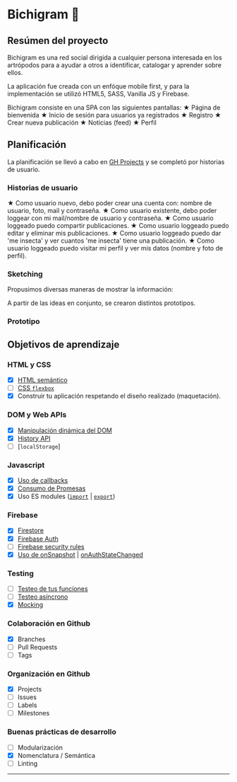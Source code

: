 # Bichigram 🐞

## Resúmen del proyecto

Bichigram es una red social dirigida a cualquier persona interesada en los artrópodos para a ayudar a otros a identificar, catalogar y aprender sobre ellos. 

La aplicación fue creada con un enfóque mobile first, y para la implementación se utilizó HTML5, SASS, Vanilla JS y Firebase.

Bichigram consiste en una SPA con las siguientes pantallas: 
  ★ Página de bienvenida
  ★ Inicio de sesión para usuarios ya registrados
  ★ Registro 
  ★ Crear nueva publicación
  ★ Noticias (feed)
  ★ Perfil 
  
## Planificación 

La planificación se llevó a cabo en [GH Projects](https://github.com/marielcarrillo/CDMX009-Social-Network/projects/1) y se completó por historias de usuario.

  ### Historias de usuario 
  
  ★ Como usuario nuevo, debo poder crear una cuenta con: nombre de usuario, foto, mail y contraseña.
  ★ Como usuario existente, debo poder loggear con mi mail/nombre de usuario y contraseña.
  ★ Como usuario loggeado puedo compartir publicaciones.
  ★ Como usuario loggeado puedo editar y eliminar mis publicaciones.
  ★ Como usuario loggeado puedo dar 'me insecta' y ver cuantos 'me insecta' tiene una publicación.
  ★ Como usuario loggeado puedo visitar mi perfil y ver mis datos (nombre y foto de perfil).
  
  ### Sketching 
  
  Propusimos diversas maneras de mostrar la información: 
  
  
  
  
  
  A partir de las ideas en conjunto, se crearon distintos prototipos.
  
  ### Prototipo
   

## Objetivos de aprendizaje 

### HTML y CSS

* [x] [HTML semántico](https://developer.mozilla.org/en-US/docs/Glossary/Semantics#Semantics_in_HTML)
* [ ] [CSS `flexbox`](https://css-tricks.com/snippets/css/a-guide-to-flexbox/)
* [x] Construir tu aplicación respetando el diseño realizado (maquetación).

### DOM y Web APIs

* [x] [Manipulación dinámica del DOM](https://developer.mozilla.org/es/docs/Referencia_DOM_de_Gecko/Introducci%C3%B3n)
* [x] [History API](https://developer.mozilla.org/es/docs/DOM/Manipulando_el_historial_del_navegador)
* [ ] [`localStorage`]

### Javascript

* [x] [Uso de callbacks](https://developer.mozilla.org/es/docs/Glossary/Callback_function)
* [x] [Consumo de Promesas](https://scotch.io/tutorials/javascript-promises-for-dummies#toc-consuming-promises)
* [x] Uso ES modules
([`import`](https://developer.mozilla.org/en-US/docs/Web/JavaScript/Reference/Statements/import)
| [`export`](https://developer.mozilla.org/en-US/docs/Web/JavaScript/Reference/Statements/export))

### Firebase

* [x] [Firestore](https://firebase.google.com/docs/firestore)
* [x] [Firebase Auth](https://firebase.google.com/docs/auth/web/start)
* [ ] [Firebase security rules](https://firebase.google.com/docs/rules)
* [x] [Uso de onSnapshot](https://firebase.google.com/docs/firestore/query-data/listen)
| [onAuthStateChanged](https://firebase.google.com/docs/auth/web/start#set_an_authentication_state_observer_and_get_user_data)

### Testing

* [ ] [Testeo de tus funciones](https://jestjs.io/docs/es-ES/getting-started)
* [ ] [Testeo asíncrono](https://jestjs.io/docs/es-ES/asynchronous)
* [x] [Mocking](https://jestjs.io/docs/es-ES/manual-mocks)

### Colaboración en Github

* [x] Branches
* [ ] Pull Requests
* [ ] Tags

### Organización en Github

* [x] Projects
* [ ] Issues
* [ ] Labels
* [ ] Milestones

### Buenas prácticas de desarrollo

* [ ] Modularización
* [x] Nomenclatura / Semántica
* [ ] Linting

***
